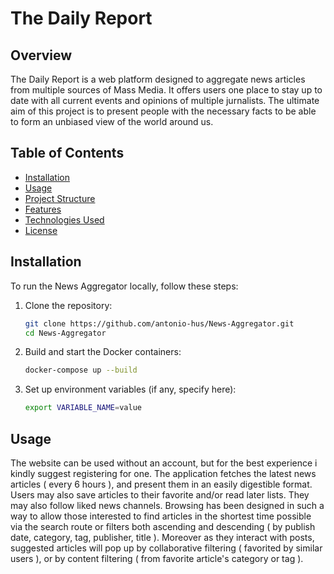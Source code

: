# The Daily Report 

## Overview
The Daily Report is a web platform designed to aggregate news articles from multiple sources of Mass Media.
It offers users one place to stay up to date with all current events and opinions of multiple jurnalists.
The ultimate aim of this project is to present people with the necessary facts to be able to form an unbiased view of the world around us.

## Table of Contents
- [Installation](#installation)
- [Usage](#usage)
- [Project Structure](#project-structure)
- [Features](#features)
- [Technologies Used](#technologies-used)
- [License](#license)

## Installation
To run the News Aggregator locally, follow these steps:

1. Clone the repository:
    ```sh
    git clone https://github.com/antonio-hus/News-Aggregator.git
    cd News-Aggregator
    ```

2. Build and start the Docker containers:
    ```sh
    docker-compose up --build
    ```

3. Set up environment variables (if any, specify here):
    ```sh
    export VARIABLE_NAME=value
    ```

## Usage
The website can be used without an account, but for the best experience i kindly suggest registering for one.
The application fetches the latest news articles ( every 6 hours ), and present them in an easily digestible format.
Users may also save articles to their favorite and/or read later lists. They may also follow liked news channels.
Browsing has been designed in such a way to allow those interested to find articles in the shortest time possible via 
the search route or filters both ascending and descending ( by publish date, category, tag, publisher, title ).
Moreover as they interact with posts, suggested articles will pop up by collaborative filtering ( favorited by similar users ),
or by content filtering ( from favorite article's category or tag ).
